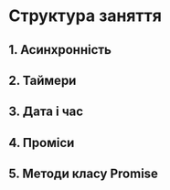 # Структура заняття

## 1. Асинхронність

## 2. Таймери

## 3. Дата і час

## 4. Проміси

## 5. Методи класу Promise
